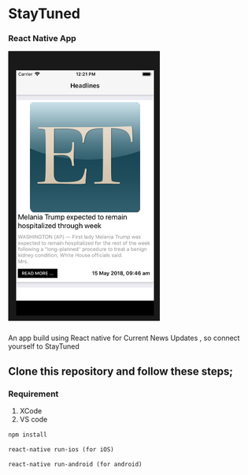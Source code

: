 # StayTuned
### React Native App

![alt tag](./assets/Headlines.png)

###
An app build using React native for Current News Updates ,
so connect yourself to StayTuned


## Clone this repository and follow these steps;

### Requirement 
1. XCode 
2. VS code

```
npm install
```

```
react-native run-ios (for iOS)
```

```
react-native run-android (for android)
```
